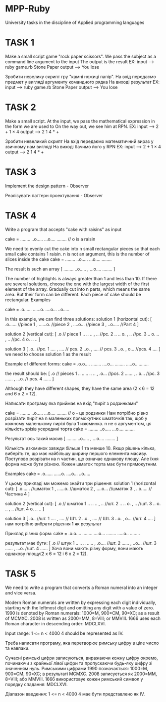 # MPP-Ruby
University tasks in the discipline of Applied programming languages

# TASK 1

Make a small script game "rock paper scissors".
We pass the subject as a command line argument to the input
The output is the result
EX:
input --> ruby game.rb Stone Paper
output --> You lose

Зробити невелику скрипт гру "камні ножиці папір".
На вхід передаємо предмет у вигляді аргументу командного рядка
На виході результат
EX:
input --> ruby game.rb Stone Paper
output --> You lose

# TASK 2

Make a small script.
At the input, we pass the mathematical expression in the form we are used to
On the way out, we see him at RPN.
EX:
input --> 2 + 1 × 4
output --> 2 1 4 * +

Зробити невеликий скрипт
На вхід передаємо математичний вираз у звичному нам вигляді
На виході бачимо його у RPN
EX:
input --> 2 + 1 × 4
output --> 2 1 4 * +

# TASK 3

Implement the design pattern - Observer


Реалізувати паттерн проектування - Observer

# TASK 4

Write a program that accepts "cake with raisins" as input

cake =
    ........
    ..o.....
    ...o....
    ........
// o is a raisin

We need to evenly cut the cake into n small rectangular pieces so that each small cake contains 1 raisin. n is not an argument, this is the number of slices inside the cake
cake =
    ........
    ..o.....
    ...o....
    ........

The result is such an array
    [
       ........
       ..o.....
    ,
       ...o....
       ........
    ]

The number of highlights is always greater than 1 and less than 10.
If there are several solutions, choose the one with the largest width of the first element of the array.
Gradually cut into n parts, which means the same area. But their form can be different.
Each piece of cake should be rectangular.
Examples

cake =
    .o......
    ......o.
    ....o...
    ..o.....

In this example, we can find three solutions:
solution 1 (horizontal cut):
    [
      .o...... //piece 1
    ,
      ......o. //piece 2
    ,
      ....o... //piece 3
    ,
      ..o..... //Part 4
    ]

solution 2 (vertical cut):
    [
      .o // piece 1
      ..
      ..
      ..
    ,
      .. //pc. 2
      ..
      ..
      o.
    ,
      .. //pc. 3
      ..
      o.
      ..
    ,
      .. //pc. 4
      o.
      ..
      ..
    ]

solution 3
    [
      .o.. //pc. 1
      ....
    ,
      .... // pcs. 2
      ..o.
    ,
      .... // pcs. 3
      ..o.
    ,
      o... //pcs. 4
      ....
    ]
we need to choose solution 1 as the result

Example of different forms:
cake =
    .o.o....
    ........
    ....o...
    ........
    .....o..
    ........

the result should be:
    [
      .o // pieces 1
      ..
      ..
      ..
      ..
      ..
    ,
      .o... //pcs. 2
      ......
    ,
      ..o... //pc. 3
      ......
    ,
      ...o. // pcs. 4
      ......
    ]

Although they have different shapes, they have the same area (2 x 6 = 12 and 6 x 2 = 12).


Написати програму яка приймає на вхід "пиріг з родзинками"

cake =
   ........
   ..o.....
   ...o....
   ........
// o - це родзинки
Нам потрібно рівно розрізати пиріг на n маленьких прямокутних шматочків так, щоб у кожному маленькому пирізі була 1 изюминка. n не є аргументом, ця кількість зрізів усередині торта
cake =
   ........
   ..o.....
   ...o....
   ........
 
Результат ось такий масив
   [
      ........
      ..o.....
   ,
      ...o....
      ........
   ]

Кількість изюминок завжди більше 1 та менше 10.
Якщо рішень кілька, виберіть те, що має найбільшу ширину першого елемента масиву.
Поступово розрізати на n частин, що означає однакову площу. Але їхня форма може бути різною.
Кожен шматок торта має бути прямокутним.

Examples
cake =
   .о......
   ......о.
   ....о...
   ..о.....

У цьому прикладі ми можемо знайти три рішення:
solution 1 (horizontal cut):
   [
     .о...... //шматок 1
   ,
     ......о. //шматок 2
   ,
     ....о... //шматок 3
   ,
     ..о..... //Частина 4
   ]

solution 2 (vertical cut):
   [
     .о // шматок 1
     ..
     ..
     ..
   ,
     .. //шт. 2
     ..
     ..
     о.
   ,
     .. //шт. 3
     ..
     о.
     ..
   ,
     .. //шт. 4
     о.
     ..
     ..
   ]

solution 3
   [
     .о.. //шт. 1
     ....
   ,
     .... // Шт. 2
     ..о.
   ,
     .... // Шт. 3
     ..о.
   ,
     о... //шт. 4
     ....
   ]
нам потрібно вибрати рішення 1 як результат

Приклад різних форм:
cake =
   .о.о....
   ........
   ....о...
   ........
   .....о..
   ........

результат має бути:
   [
     .o // штук 1
     ..
     ..
     ..
     ..
     ..
   ,
     .о.... //шт. 2
     ......
   ,
     ..о... //шт. 3
     ......
   ,
     ...о. //шт. 4
     ......
   ]
Хоча вони мають різну форму, вони мають однакову площу(2 х 6 = 12 і 6 х 2 = 12).

# TASK 5

We need to write a program that converts a Roman numeral into an integer and vice versa.

Modern Roman numerals are written by expressing each digit individually, starting with the leftmost digit and omitting any digit with a value of zero. 1990 is denoted by Roman numerals: 1000=M, 900=CM, 90=XC; as a result of MCMXC. 2008 is written as 2000=MM, 8=VIII; or MMVIII. 1666 uses each Roman character in descending order: MDCLXVI.

Input range: 1 <= n < 4000
4 should be represented as IV.


Треба написати програму, яка перетворює римську цифру в ціле число та навпаки.

Сучасні римські цифри записуються, виражаючи кожну цифру окремо, починаючи з крайньої лівої цифри та пропускаючи будь-яку цифру зі значенням нуль. Римськими цифрами 1990 позначається: 1000=M, 900=CM, 90=XC; в результаті MCMXC. 2008 записується як 2000=MM, 8=VIII; або MMVIII. 1666 використовує кожен римський символ у порядку спадання: MDCLXVI.

Діапазон введення: 1 <= n < 4000
4 має бути представлено як IV.
